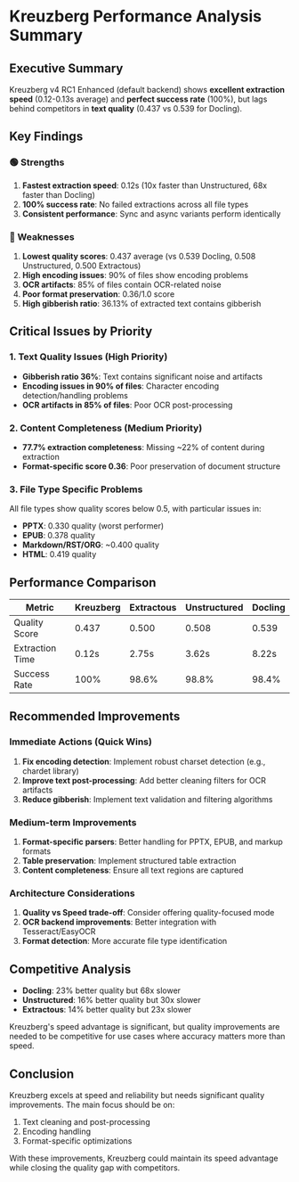 # Kreuzberg Performance Analysis Summary

## Executive Summary

Kreuzberg v4 RC1 Enhanced (default backend) shows **excellent extraction speed** (0.12-0.13s average) and **perfect success rate** (100%), but lags behind competitors in **text quality** (0.437 vs 0.539 for Docling).

## Key Findings

### 🟢 Strengths
1. **Fastest extraction speed**: 0.12s (10x faster than Unstructured, 68x faster than Docling)
2. **100% success rate**: No failed extractions across all file types
3. **Consistent performance**: Sync and async variants perform identically

### 🔴 Weaknesses
1. **Lowest quality scores**: 0.437 average (vs 0.539 Docling, 0.508 Unstructured, 0.500 Extractous)
2. **High encoding issues**: 90% of files show encoding problems
3. **OCR artifacts**: 85% of files contain OCR-related noise
4. **Poor format preservation**: 0.36/1.0 score
5. **High gibberish ratio**: 36.13% of extracted text contains gibberish

## Critical Issues by Priority

### 1. Text Quality Issues (High Priority)
- **Gibberish ratio 36%**: Text contains significant noise and artifacts
- **Encoding issues in 90% of files**: Character encoding detection/handling problems
- **OCR artifacts in 85% of files**: Poor OCR post-processing

### 2. Content Completeness (Medium Priority)
- **77.7% extraction completeness**: Missing ~22% of content during extraction
- **Format-specific score 0.36**: Poor preservation of document structure

### 3. File Type Specific Problems
All file types show quality scores below 0.5, with particular issues in:
- **PPTX**: 0.330 quality (worst performer)
- **EPUB**: 0.378 quality
- **Markdown/RST/ORG**: ~0.400 quality
- **HTML**: 0.419 quality

## Performance Comparison

| Metric | Kreuzberg | Extractous | Unstructured | Docling |
|--------|-----------|------------|--------------|---------|
| Quality Score | 0.437 | 0.500 | 0.508 | 0.539 |
| Extraction Time | 0.12s | 2.75s | 3.62s | 8.22s |
| Success Rate | 100% | 98.6% | 98.8% | 98.4% |

## Recommended Improvements

### Immediate Actions (Quick Wins)
1. **Fix encoding detection**: Implement robust charset detection (e.g., chardet library)
2. **Improve text post-processing**: Add better cleaning filters for OCR artifacts
3. **Reduce gibberish**: Implement text validation and filtering algorithms

### Medium-term Improvements
1. **Format-specific parsers**: Better handling for PPTX, EPUB, and markup formats
2. **Table preservation**: Implement structured table extraction
3. **Content completeness**: Ensure all text regions are captured

### Architecture Considerations
1. **Quality vs Speed trade-off**: Consider offering quality-focused mode
2. **OCR backend improvements**: Better integration with Tesseract/EasyOCR
3. **Format detection**: More accurate file type identification

## Competitive Analysis

- **Docling**: 23% better quality but 68x slower
- **Unstructured**: 16% better quality but 30x slower  
- **Extractous**: 14% better quality but 23x slower

Kreuzberg's speed advantage is significant, but quality improvements are needed to be competitive for use cases where accuracy matters more than speed.

## Conclusion

Kreuzberg excels at speed and reliability but needs significant quality improvements. The main focus should be on:
1. Text cleaning and post-processing
2. Encoding handling
3. Format-specific optimizations

With these improvements, Kreuzberg could maintain its speed advantage while closing the quality gap with competitors.